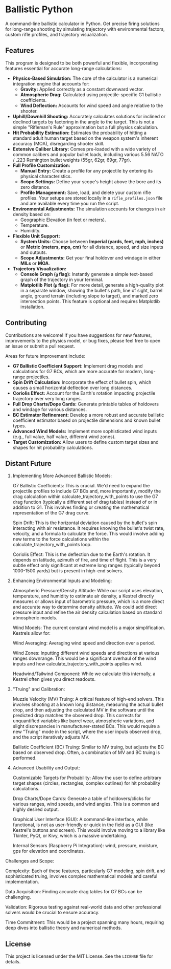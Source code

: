 # Ballistic Python

A command-line ballistic calculator in Python. Get precise firing solutions for long-range shooting by simulating trajectory with environmental factors, custom rifle profiles, and trajectory visualization.

## Features

This program is designed to be both powerful and flexible, incorporating features essential for accurate long-range calculations:

-   **Physics-Based Simulation:** The core of the calculator is a numerical integration engine that accounts for:
    -   **Gravity:** Applied correctly as a constant downward vector.
    -   **Atmospheric Drag:** Calculated using projectile-specific G1 ballistic coefficients.
    -   **Wind Deflection:** Accounts for wind speed and angle relative to the shooter.
-   **Uphill/Downhill Shooting:** Accurately calculates solutions for inclined or declined targets by factoring in the angle to the target. This is not a simple "Rifleman's Rule" approximation but a full physics calculation.
-   **Hit Probability Estimation:** Estimates the probability of hitting a standard adult human target based on the weapon system's inherent accuracy (MOA), disregarding shooter skill.
-   **Extensive Caliber Library:** Comes pre-loaded with a wide variety of common calibers and popular bullet loads, including various 5.56 NATO / .223 Remington bullet weights (55gr, 62gr, 69gr, 77gr).
-   **Full Profile Customization:**
    -   **Manual Entry:** Create a profile for any projectile by entering its physical characteristics.
    -   **Scope Settings:** Define your scope's height above the bore and its zero distance.
    -   **Profile Management:** Save, load, and delete your custom rifle profiles. Your setups are stored locally in a `rifle_profiles.json` file and are available every time you run the script.
-   **Environmental Adjustments:** The simulation accounts for changes in air density based on:
    -   Geographic Elevation (in feet or meters).
    -   Temperature.
    -   Humidity.
-   **Flexible Unit Support:**
    -   **System Units:** Choose between **Imperial (yards, feet, mph, inches)** or **Metric (meters, mps, cm)** for all distance, speed, and size inputs and outputs.
    -   **Scope Adjustments:** Get your final holdover and windage in either **MILs** or **MOA**.
-   **Trajectory Visualization:**
    -   **Console Graph (`g` flag):** Instantly generate a simple text-based graph of the trajectory in your terminal.
    -   **Matplotlib Plot (`p` flag):** For more detail, generate a high-quality plot in a separate window, showing the bullet's path, line of sight, barrel angle, ground terrain (including slope to target), and marked zero intersection points. This feature is optional and requires Matplotlib installation.

## Contributing

Contributions are welcome! If you have suggestions for new features, improvements to the physics model, or bug fixes, please feel free to open an issue or submit a pull request.

Areas for future improvement include:
-   **G7 Ballistic Coefficient Support:** Implement drag models and calculations for G7 BCs, which are more accurate for modern, long-range projectiles.
-   **Spin Drift Calculation:** Incorporate the effect of bullet spin, which causes a small horizontal deflection over long distances.
-   **Coriolis Effect:** Account for the Earth's rotation impacting projectile trajectory over very long ranges.
-   **Full Drop Charts/Dope Cards:** Generate printable tables of holdovers and windage for various distances.
-   **BC Estimator Refinement:** Develop a more robust and accurate ballistic coefficient estimator based on projectile dimensions and known bullet types.
-   **Advanced Wind Models:** Implement more sophisticated wind inputs (e.g., full value, half value, different wind zones).
-   **Target Customization:** Allow users to define custom target sizes and shapes for hit probability calculations.

## Distant Future
1. Implementing More Advanced Ballistic Models:

    G7 Ballistic Coefficients: This is crucial. We'd need to expand the projectile profiles to include G7 BCs and, more importantly, modify the drag calculation within calculate_trajectory_with_points to use the G7 drag function (typically a different set of drag tables) instead of or in addition to G1. This involves finding or creating the mathematical representation of the G7 drag curve.

    Spin Drift: This is the horizontal deviation caused by the bullet's spin interacting with air resistance. It requires knowing the bullet's twist rate, velocity, and a formula to calculate the force. This would involve adding new terms to the force calculations within the calculate_trajectory_with_points loop.

    Coriolis Effect: This is the deflection due to the Earth's rotation. It depends on latitude, azimuth of fire, and time of flight. This is a very subtle effect only significant at extreme long ranges (typically beyond 1000-1500 yards) but is present in high-end solvers.

2. Enhancing Environmental Inputs and Modeling:

    Atmospheric Pressure/Density Altitude: While our script uses elevation, temperature, and humidity to estimate air density, a Kestrel directly measures or allows input of barometric pressure, which is a more direct and accurate way to determine density altitude. We could add direct pressure input and refine the air density calculation based on standard atmospheric models.

    Wind Models: The current constant wind model is a major simplification. Kestrels allow for:

   Wind Averaging: Averaging wind speed and direction over a period.

   Wind Zones: Inputting different wind speeds and directions at various ranges downrange. This would be a significant overhaul of the wind inputs and how calculate_trajectory_with_points applies wind.

   Headwind/Tailwind Component: While we calculate this internally, a Kestrel often gives you direct readouts.

3. "Truing" and Calibration:

    Muzzle Velocity (MV) Truing: A critical feature of high-end solvers. This involves shooting at a known long distance, measuring the actual bullet drop, and then adjusting the calculated MV in the software until the predicted drop matches the observed drop. This corrects for unquantified variables like barrel wear, atmospheric variations, and slight discrepancies in manufacturer-stated BCs. This would require a new "Truing" mode in the script, where the user inputs observed drop, and the script iteratively adjusts MV.

    Ballistic Coefficient (BC) Truing: Similar to MV truing, but adjusts the BC based on observed drop. Often, a combination of MV and BC truing is performed.

4. Advanced Usability and Output:

    Customizable Targets for Probability: Allow the user to define arbitrary target shapes (circles, rectangles, complex outlines) for hit probability calculations.

    Drop Charts/Dope Cards: Generate a table of holdovers/clicks for various ranges, wind speeds, and wind angles. This is a common and highly desired output.

    Graphical User Interface (GUI): A command-line interface, while functional, is not as user-friendly or quick in the field as a GUI (like Kestrel's buttons and screen). This would involve moving to a library like Tkinter, PyQt, or Kivy, which is a massive undertaking.

    Internal Sensors (Raspberry Pi Integration): wind, pressure, moisture, gps for elevation and coordinates.

Challenges and Scope:

   Complexity: Each of these features, particularly G7 modeling, spin drift, and sophisticated truing, involves complex mathematical models and careful implementation.

   Data Acquisition: Finding accurate drag tables for G7 BCs can be challenging.

   Validation: Rigorous testing against real-world data and other professional solvers would be crucial to ensure accuracy.

   Time Commitment: This would be a project spanning many hours, requiring deep dives into ballistic theory and numerical methods.

## License

This project is licensed under the MIT License. See the `LICENSE` file for details.
